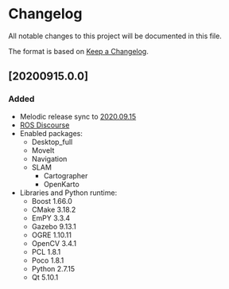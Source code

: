 # Changelog
All notable changes to this project will be documented in this file.

The format is based on [Keep a Changelog](https://keepachangelog.com/en/1.0.0/).

## [20200915.0.0]
### Added
- Melodic release sync to [2020.09.15](https://github.com/ros/rosdistro/tree/melodic/2020-09-15)
- [ROS Discourse](https://discourse.ros.org/t/preparing-for-melodic-sync-2020-09-10/)
- Enabled packages:
  - Desktop_full
  - MoveIt
  - Navigation
  - SLAM
    - Cartographer
    - OpenKarto
- Libraries and Python runtime:
  - Boost 1.66.0
  - CMake 3.18.2
  - EmPY 3.3.4
  - Gazebo 9.13.1
  - OGRE 1.10.11
  - OpenCV 3.4.1
  - PCL 1.8.1
  - Poco 1.8.1
  - Python 2.7.15
  - Qt 5.10.1
